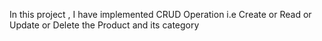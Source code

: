 In this project , I have implemented CRUD Operation i.e Create or Read or Update or Delete the Product and its category
